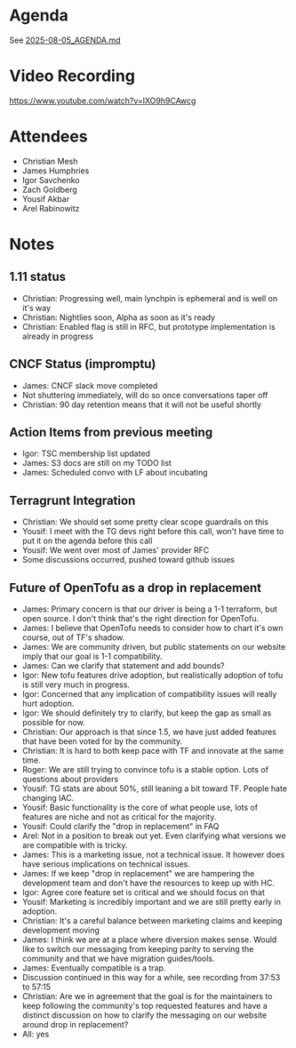 # Agenda

See [2025-08-05_AGENDA.md](2025-08-05_AGENDA.md)

# Video Recording

https://www.youtube.com/watch?v=IXO9h9CAwcg

# Attendees

- Christian Mesh
- James Humphries
- Igor Savchenko
- Zach Goldberg
- Yousif Akbar
- Arel Rabinowitz


# Notes

## 1.11 status

* Christian: Progressing well, main lynchpin is ephemeral and is well on it's way
* Christian: Nightlies soon, Alpha as soon as it's ready
* Christian: Enabled flag is still in RFC, but prototype implementation is already in progress

## CNCF Status (impromptu)

* James: CNCF slack move completed
* Not shuttering immediately, will do so once conversations taper off
* Christian: 90 day retention means that it will not be useful shortly

## Action Items from previous meeting
* Igor: TSC membership list updated
* James: S3 docs are still on my TODO list
* James: Scheduled convo with LF about incubating 

## Terragrunt Integration
* Christian: We should set some pretty clear scope guardrails on this
* Yousif: I meet with the TG devs right before this call, won't have time to put it on the agenda before this call
* Yousif: We went over most of James' provider RFC
* Some discussions occurred, pushed toward github issues

## Future of OpenTofu as a drop in replacement
* James: Primary concern is that our driver is being a 1-1 terraform, but open source.  I don't think that's the right direction for OpenTofu.
* James: I believe that OpenTofu needs to consider how to chart it's own course, out of TF's shadow.
* James: We are community driven, but public statements on our website imply that our goal is 1-1 compatibility.
* James: Can we clarify that statement and add bounds?
* Igor: New tofu features drive adoption, but realistically adoption of tofu is still very much in progress.
* Igor: Concerned that any implication of compatibility issues will really hurt adoption.
* Igor: We should definitely try to clarify, but keep the gap as small as possible for now.
* Christian: Our approach is that since 1.5, we have just added features that have been voted for by the community.
* Christian: It is hard to both keep pace with TF and innovate at the same time.
* Roger: We are still trying to convince tofu is a stable option. Lots of questions about providers
* Yousif: TG stats are about 50%, still leaning a bit toward TF.  People hate changing IAC.
* Yousif: Basic functionality is the core of what people use, lots of features are niche and not as critical for the majority.
* Yousif: Could clarify the "drop in replacement" in FAQ
* Arel: Not in a position to break out yet.  Even clarifying what versions we are compatible with is tricky.
* James: This is a marketing issue, not a technical issue.  It however does have serious implications on technical issues.
* James: If we keep "drop in replacement" we are hampering the development team and don't have the resources to keep up with HC.
* Igor: Agree core feature set is critical and we should focus on that
* Yousif: Marketing is incredibly important and we are still pretty early in adoption.
* Christian: It's a careful balance between marketing claims and keeping development moving
* James: I think we are at a place where diversion makes sense.  Would like to switch our messaging from keeping parity to serving the community and that we have migration guides/tools.
* James: Eventually compatible is a trap.
* Discussion continued in this way for a while, see recording from 37:53 to 57:15
* Christian: Are we in agreement that the goal is for the maintainers to keep following the community's top requested features and have a distinct discussion on how to clarify the messaging on our website around drop in replacement?
* All: yes

